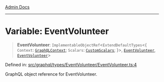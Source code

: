 [Admin Docs](/)

***

# Variable: EventVolunteer

> **EventVolunteer**: `ImplementableObjectRef`\<`ExtendDefaultTypes`\<\{ `Context`: [`GraphQLContext`](../../../../context/type-aliases/GraphQLContext.md); `Scalars`: [`CustomScalars`](../../../../scalars/type-aliases/CustomScalars.md); \}\>, [`EventVolunteer`](../type-aliases/EventVolunteer.md), [`EventVolunteer`](../type-aliases/EventVolunteer.md)\>

Defined in: [src/graphql/types/EventVolunteer/EventVolunteer.ts:4](https://github.com/Sourya07/talawa-api/blob/3df16fa5fb47e8947dc575f048aef648ae9ebcf8/src/graphql/types/EventVolunteer/EventVolunteer.ts#L4)

GraphQL object reference for EventVolunteer.
